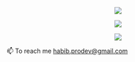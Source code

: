 <p align="center">
  <img src="https://github-readme-streak-stats-pi-inky.vercel.app?user=habibmollah&theme=github-dark-blue&hide_border=true"/>
</p>
<p align="center">
  <img src="https://github-readme-stats-xbwy.vercel.app/api/top-langs/?username=habibmollah&layout=compact&exclude_repo=c,github-readme-streak-stats,github-readme-stats&theme=github_dark&hide_border=true&card_width=500"/>
</p>
<p align="center">
  <img src="https://leetcard.jacoblin.cool/HabibMollah?theme=dark&ext=activity"/>
</p>

📫 To reach me [habib.prodev@gmail.com](mailto:habib.prodev@gmail.com)

